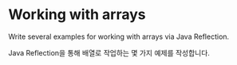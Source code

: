 # Working with arrays

Write several examples for working with arrays via Java Reflection.

Java Reflection을 통해 배열로 작업하는 몇 가지 예제를 작성합니다.
